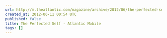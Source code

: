 ```yaml
---
url: http://m.theatlantic.com/magazine/archive/2012/06/the-perfected-self/8970/
created_at: 2012-06-11 00:54 UTC
published: false
title: The Perfected Self - Atlantic Mobile
tags: []
---
```



